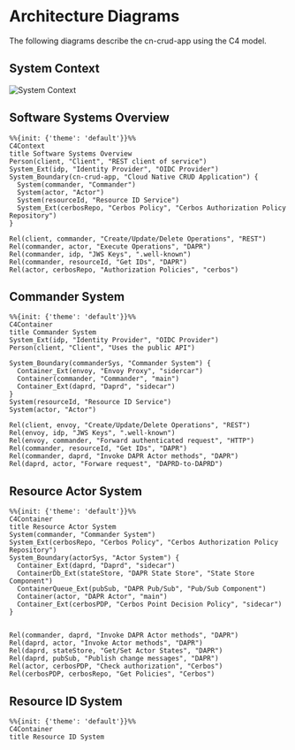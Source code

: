 # Architecture Diagrams

The following diagrams describe the cn-crud-app using the C4 model.

## System Context

![System Context](https://www.plantuml.com/plantuml/svg/ZP9FZzem4CNl-HHJJY0jvD9JJqi1RP5ssoXqrICozW1k7JkTiQ6qwdVlE6osq7zg3l5ayl9xR-pSSbGKK-DWTUA8pIpuY5zYyS9wxPB1H0xsCRRygYn97ISx6_TfanX9PwMF4nsQidNAPyYOet5sKyvUZglSUdouBnibN9BM-eazQKLP51KI1p_Cg1iOFCeoa7Kf4b8wCXp52U8UWRjWSB0AwiNgFKoh9Gz6nJdl-dL8tYWw3RNNb8mWj1_dQgpQTZ22RmN8bQsLzKX3YTieRphJMLzdvuuj0z49sc1zX6qWq8GguWsariWA8WQ33gKa_9oGOqvoRK388P76PSvIzm_pR7678X0EWqQATclHm2RfJoZZXYqaRuK9raYA_9Auoz03_sxreBpQTHFLrvriEfzMDKnr599jMeTDflkT6BD0cC65dTN_wLHH-8YPTU7rtCjkisx361gvarNEVfKP3nQFCWk51l0Wzfd_lIXgT4_7Vtaev-Xy5IOhBpI_RF7v860v_uVqvnQjq1lk7VilVfFzQU0gRPpblMHxdg9OlNdtONs_k5kydGz7nQsmvUV-0G==)

## Software Systems Overview

```mermaid
%%{init: {'theme': 'default'}}%%
C4Context
title Software Systems Overview
Person(client, "Client", "REST client of service")
System_Ext(idp, "Identity Provider", "OIDC Provider")
System_Boundary(cn-crud-app, "Cloud Native CRUD Application") {
  System(commander, "Commander")
  System(actor, "Actor")
  System(resourceId, "Resource ID Service")
  System_Ext(cerbosRepo, "Cerbos Policy", "Cerbos Authorization Policy Repository")
}

Rel(client, commander, "Create/Update/Delete Operations", "REST")
Rel(commander, actor, "Execute Operations", "DAPR")
Rel(commander, idp, "JWS Keys", ".well-known")
Rel(commander, resourceId, "Get IDs", "DAPR")
Rel(actor, cerbosRepo, "Authorization Policies", "cerbos")
```

## Commander System

```mermaid
%%{init: {'theme': 'default'}}%%
C4Container
title Commander System
System_Ext(idp, "Identity Provider", "OIDC Provider")
Person(client, "Client", "Uses the public API")

System_Boundary(commanderSys, "Commander System") {
  Container_Ext(envoy, "Envoy Proxy", "sidercar")
  Container(commander, "Commander", "main")
  Container_Ext(daprd, "Daprd", "sidecar")
}
System(resourceId, "Resource ID Service")
System(actor, "Actor")

Rel(client, envoy, "Create/Update/Delete Operations", "REST")
Rel(envoy, idp, "JWS Keys", ".well-known")
Rel(envoy, commander, "Forward authenticated request", "HTTP")
Rel(commander, resourceId, "Get IDs", "DAPR")
Rel(commander, daprd, "Invoke DAPR Actor methods", "DAPR")
Rel(daprd, actor, "Forware request", "DAPRD-to-DAPRD")
```

## Resource Actor System

```mermaid
%%{init: {'theme': 'default'}}%%
C4Container
title Resource Actor System
System(commander, "Commander System")
System_Ext(cerbosRepo, "Cerbos Policy", "Cerbos Authorization Policy Repository")
System_Boundary(actorSys, "Actor System") {
  Container_Ext(daprd, "Daprd", "sidecar")
  ContainerDb_Ext(stateStore, "DAPR State Store", "State Store Component")
  ContainerQueue_Ext(pubSub, "DAPR Pub/Sub", "Pub/Sub Component")
  Container(actor, "DAPR Actor", "main")
  Container_Ext(cerbosPDP, "Cerbos Point Decision Policy", "sidecar")
}


Rel(commander, daprd, "Invoke DAPR Actor methods", "DAPR")
Rel(daprd, actor, "Invoke Actor methods", "DAPR")
Rel(daprd, stateStore, "Get/Set Actor States", "DAPR")
Rel(daprd, pubSub, "Publish change messages", "DAPR")
Rel(actor, cerbosPDP, "Check authorization", "Cerbos")
Rel(cerbosPDP, cerbosRepo, "Get Policies", "Cerbos")
```

## Resource ID System

```mermaid
%%{init: {'theme': 'default'}}%%
C4Container
title Resource ID System
```
